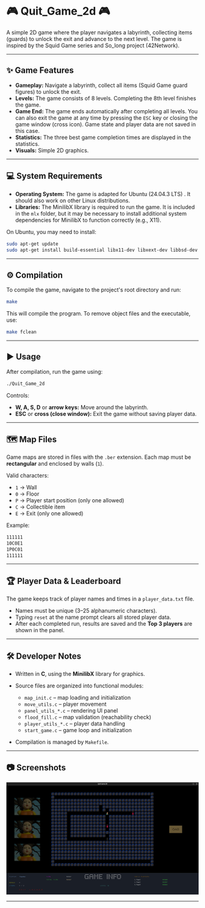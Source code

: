 # 🎮 Quit_Game_2d 🎮

A simple 2D game where the player navigates a labyrinth, collecting items (guards) to unlock the exit and advance to the next level. The game is inspired by the Squid Game series and So_long project (42Network).

---

## ✨ Game Features

* **Gameplay:** Navigate a labyrinth, collect all items (Squid Game guard figures) to unlock the exit.
* **Levels:** The game consists of 8 levels. Completing the 8th level finishes the game.
* **Game End:** The game ends automatically after completing all levels. You can also exit the game at any time by pressing the `ESC` key or closing the game window (cross icon). Game state and player data are not saved in this case.
* **Statistics:** The three best game completion times are displayed in the statistics.
* **Visuals:** Simple 2D graphics.

---

## 💻 System Requirements

* **Operating System:** The game is adapted for Ubuntu (24.04.3 LTS) . It should also work on other Linux distributions.
* **Libraries:** The MinilibX library is required to run the game. It is included in the `mlx` folder, but it may be necessary to install additional system dependencies for MinilibX to function correctly (e.g., X11).

On Ubuntu, you may need to install:

```bash
sudo apt-get update
sudo apt-get install build-essential libx11-dev libxext-dev libbsd-dev
```

---

## ⚙️ Compilation

To compile the game, navigate to the project's root directory and run:

```bash
make
```

This will compile the program. To remove object files and the executable, use:

```bash
make fclean
```

---

## ▶️ Usage

After compilation, run the game using:

```bash
./Quit_Game_2d
```

Controls:

* **W, A, S, D** or **arrow keys:** Move around the labyrinth.
* **ESC** or **cross (close window):** Exit the game without saving player data.

---

## 🗺️ Map Files

Game maps are stored in files with the `.ber` extension.
Each map must be **rectangular** and enclosed by walls (`1`).

Valid characters:

* `1` → Wall
* `0` → Floor
* `P` → Player start position (only one allowed)
* `C` → Collectible item
* `E` → Exit (only one allowed)

Example:

```
111111
10C0E1
1P0C01
111111
```

---

## 🏆 Player Data & Leaderboard

The game keeps track of player names and times in a `player_data.txt` file.

* Names must be unique (3–25 alphanumeric characters).
* Typing `reset` at the name prompt clears all stored player data.
* After each completed run, results are saved and the **Top 3 players** are shown in the panel.

---

## 🛠️ Developer Notes

* Written in **C**, using the **MinilibX** library for graphics.

* Source files are organized into functional modules:

  * `map_init.c` – map loading and initialization
  * `move_utils.c` – player movement
  * `panel_utils_*.c` – rendering UI panel
  * `flood_fill.c` – map validation (reachability check)
  * `player_utils_*.c` – player data handling
  * `start_game.c` – game loop and initialization

* Compilation is managed by `Makefile`.

---

## 📷 Screenshots

![Screenshot](quit_game_2d.jpg)

---
